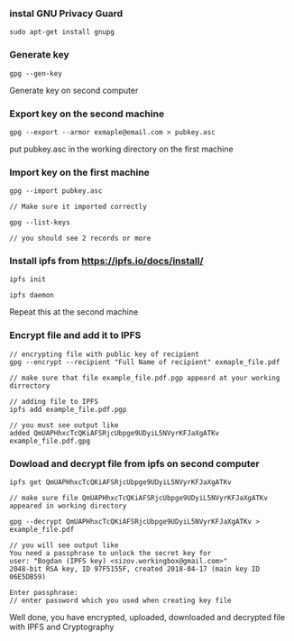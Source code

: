### instal GNU Privacy Guard
```
sudo apt-get install gnupg
```

### Generate key
```
gpg --gen-key
```
Generate key on second computer

### Export key on the second machine
```
gpg --export --armor exmaple@email.com > pubkey.asc
```
put pubkey.asc in the working directory on the first machine

### Import key on the first machine
```
gpg --import pubkey.asc

// Make sure it imported correctly

gpg --list-keys

// you should see 2 records or more
```

### Install ipfs from https://ipfs.io/docs/install/
```
ipfs init

ipfs daemon
```
Repeat this at the second machine


### Encrypt file and add it to IPFS
```
// encrypting file with public key of recipient
gpg --encrypt --recipient "Full Name of recipient" exmaple_file.pdf

// make sure that file example_file.pdf.pgp appeard at your working dirrectory

// adding file to IPFS
ipfs add example_file.pdf.pgp

// you must see output like 
added QmUAPHhxcTcQKiAFSRjcUbpge9UDyiL5NVyrKFJaXgATKv example_file.pdf.gpg

```

### Dowload and decrypt file from ipfs on second computer
```
ipfs get QmUAPHhxcTcQKiAFSRjcUbpge9UDyiL5NVyrKFJaXgATKv

// make sure file QmUAPHhxcTcQKiAFSRjcUbpge9UDyiL5NVyrKFJaXgATKv appeared in working directory

gpg --decrypt QmUAPHhxcTcQKiAFSRjcUbpge9UDyiL5NVyrKFJaXgATKv > example_file.pdf

// you will see output like
You need a passphrase to unlock the secret key for
user: "Bogdan (IPFS key) <sizov.workingbox@gmail.com>"
2048-bit RSA key, ID 97F5155F, created 2018-04-17 (main key ID 06E5DB59)

Enter passphrase:
// enter password which you used when creating key file

```
Well done, you have encrypted, uploaded, downloaded and decrypted file with IPFS and Cryptography